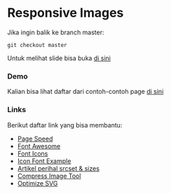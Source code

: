 # Responsive Images

Jika ingin balik ke branch master:

```
git checkout master
```

Untuk melihat slide bisa buka [di sini](https://docs.google.com/presentation/d/1zZpRBxBgJ3jGhekfijoYkmuiyldhhvZNVhPFT8F7o0U/edit?usp=sharing)

### Demo

Kalian bisa lihat daftar dari contoh-contoh page [di sini](http://localhost:5000/examples/)

### Links

Berikut daftar link yang bisa membantu:

- [Page Speed](https://developers.google.com/speed/pagespeed/insights/)
- [Font Awesome](https://fontawesome.com/)
- [Font Icons](http://weloveiconfonts.com/)
- [Icon Font Example](https://css-tricks.com/examples/IconFont/)
- [Artikel perihal srcset & sizes](https://www.woutervanderzee.nl/artikelen/responsive-images-srcset-sizes/)
- [Compress Image Tool](https://www.xnview.com/en/xnconvert/)
- [Optimize SVG](https://jakearchibald.github.io/svgomg/)
